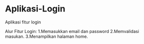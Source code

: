 # Aplikasi-Login
Aplikasi fitur login

Alur Fitur Login:
1.Memasukkan email dan password
2.Memvalidasi masukan.
3.Menampilkan halaman home.
